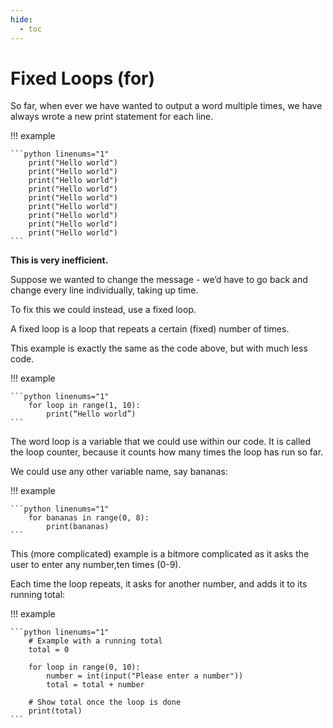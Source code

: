 ```yaml
---
hide:
  - toc
---
```


# Fixed Loops (for)

So far, when ever we have wanted to output a word multiple times, we have always wrote a new print statement for each line.

!!! example

	```python linenums="1"
		print("Hello world")
		print("Hello world")
		print("Hello world")
		print("Hello world")
		print("Hello world")
		print("Hello world")
		print("Hello world")
		print("Hello world")
		print("Hello world")
 	```

__This is very inefficient.__

Suppose we wanted to change the message - we’d have to go back and change every line individually, taking up time. 

To fix this we could instead, use a fixed loop.

A fixed loop is a loop that repeats a certain (fixed) number of times. 

This example is exactly the same as the code above, but with much less code.

!!! example

	```python linenums="1"
		for loop in range(1, 10):
			print(“Hello world”)
 	```
  
The word loop is a variable that we could use within our code. It is called the loop counter, because it counts how many times the loop has run so far. 

We could use any other variable name, say bananas:

!!! example

	```python linenums="1"
		for bananas in range(0, 8):
			print(bananas)
 	```

This (more complicated) example is a bitmore complicated as it asks the user to enter any number,ten times (0-9). 

Each time the loop repeats, it asks for another number, and adds it to its running total:

!!! example

	```python linenums="1"
		# Example with a running total
		total = 0
		
		for loop in range(0, 10):
			number = int(input("Please enter a number"))
			total = total + number
		
		# Show total once the loop is done
		print(total)
 	```




